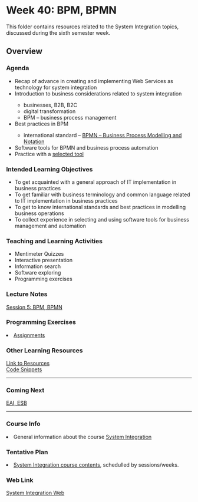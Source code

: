 # Week 40: BPM, BPMN
This folder contains resources related to the System Integration topics, discussed during the sixth semester week.	
<h2>Overview</h2>
<h3>Agenda</h3>
<ul>
	<li>Recap of advance in creating and implementing Web Services as technology for system integration</li>
  <li>Introduction to business considerations related to system integration</li>
  <ul>
  		<li>businesses, B2B, B2C</li>
		  <li>digital transformation</li>
    <li>BPM – business process management</li>
	</ul>  
	<li>Best practices in BPM</li>
	   <ul>
        <li>international standard – <a href="http://www.bpmn.org/">BPMN – Business Process Modelling and Notation</a></li>
	   </ul>  		
  <li>Software tools for BPMN and business process automation</li> 
  <li>Practice with a <a href="https://camunda.com/">selected tool</a></li>
</ul>

<h3>Intended Learning Objectives</h3>
<ul>
	<li>To get acquainted with a general approach of IT implementation in business practices</li>
	<li>To get familiar with business terminology and common language related to IT implementation in business practices</li>
	<li>To get to know international standards and best practices in modelling business operations</li>
  <li>To collect experience in selecting and using software tools for business management and automation</li>
</ul>

<h3>Teaching and Learning Activities</h3>
<ul>
	<li>Mentimeter Quizzes</li>
	<li>Interactive presentation</li>
	<li>Information search</a></li>	
	<li>Software exploring</li>
  <li>Programming exercises</li>
</ul>
 
<h3>Lecture Notes</h3>
  	<a href="https://cphbusiness.mrooms.net/pluginfile.php/286156/mod_resource/content/2/Session5BPM.pdf">Session 5: BPM, BPMN</a>
  
<h3>Programming Exercises</h3>
	<li><a href=https://datsoftlyngby.github.io/soft2019fall-si/Sessions/Week40/Assignments>Assignments</a></li> 
	
<h3>Other Learning Resources</h3>
<a href="https://datsoftlyngby.github.io/soft2019fall-si/Sessions/Week40/Resources/">Link to Resources</a><br>
<a href="https://github.com/datsoftlyngby/soft2019fall-si/tree/master/code">Code Snippets</a>

<hr>
<h3>Coming Next</h3>
<a href="https://datsoftlyngby.github.io/soft2019fall-si/Sessions/Week41/">EAI, ESB</a>
<hr>
<h3>Course Info</h3>
<li>General information about the course <a href="https://datsoftlyngby.github.io/soft2019fall/SI/course-info.html">System Integration</a></li>
<h3>Tentative Plan</h3>
<li><a href="https://datsoftlyngby.github.io/soft2019fall-si/Info/tentative-plan">System Integration course contents</a>, schedulled by sessions/weeks.</li>
<h3>Web Link</h3>
<a href="https://datsoftlyngby.github.io/soft2019fall-si">System Integration Web</a>
